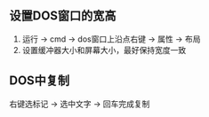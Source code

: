 ## 设置DOS窗口的宽高
1. 运行 -> cmd -> dos窗口上沿点右键 -> 属性 -> 布局
2. 设置缓冲器大小和屏幕大小，最好保持宽度一致

## DOS中复制
右键选标记 -> 选中文字 -> 回车完成复制

